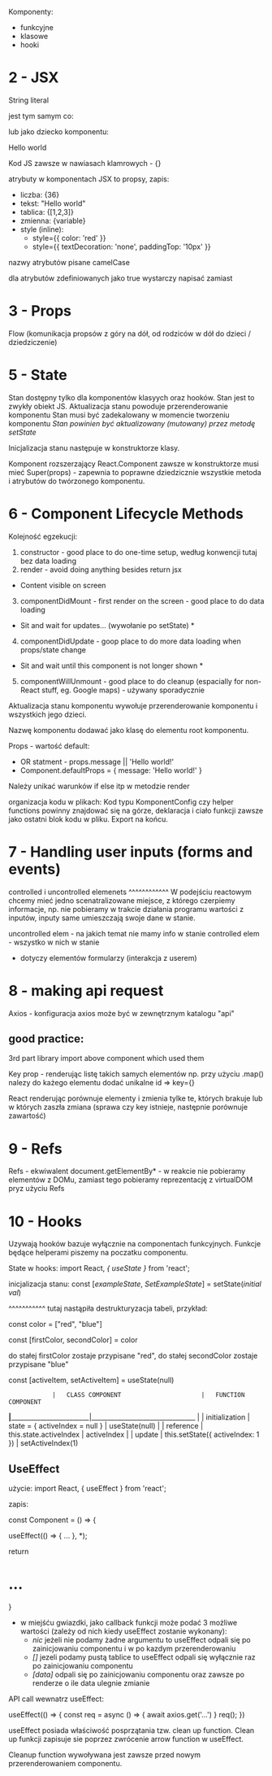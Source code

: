 Komponenty:
- funkcyjne
- klasowe
- hooki

# 2 - JSX

String literal

<MyComponent message="Hello world" />
jest tym samym co:
<MyComponent message={'Hello world'} />

lub jako dziecko komponentu:

<MyCompontent>Hello world</MyComponent>

Kod JS zawsze w nawiasach klamrowych - {}

atrybuty w komponentach JSX to propsy, zapis:
- liczba: {36}
- tekst: "Hello world"
- tablica: {[1,2,3]}
- zmienna: {variable}
- style (inline):
  - style={{ color: 'red' }}
  - style={{ textDecoration: 'none', paddingTop: '10px' }}

nazwy atrybutów pisane camelCase

dla atrybutów zdefiniowanych jako true wystarczy napisać <MyComponent spellCheck /> zamiast <MyComponent spellCheck={true}>

# 3 - Props

Flow (komunikacja propsów z góry na dół, od rodziców w dół do dzieci / dziedziczenie)

# 5 - State
Stan dostępny tylko dla komponentów klasyych oraz hooków.
Stan jest to zwykły obiekt JS.
Aktualizacja stanu powoduje przerenderowanie komponentu
Stan musi być zadekalowany w momencie tworzeniu komponentu
*Stan powinien być aktualizowany (mutowany) przez metodę setState*

Inicjalizacja stanu następuje w konstruktorze klasy.

Komponent rozszerzający React.Component zawsze w konstruktorze musi mieć Super(props) - zapewnia to poprawne dziedzicznie wszystkie metoda i atrybutów do twórzonego komponentu.


# 6 - Component Lifecycle Methods

Kolejność egzekucji:
1. constructor - good place to do one-time setup, według konwencji tutaj bez data loading
2. render - avoid doing anything besides return jsx
  * Content visible on screen
3. componentDidMount - first render on the screen - good place to do data loading
  * Sit and wait for updates... (wywołanie po setState) *
4. componentDidUpdate - goop place to do more data loading when props/state change
  * Sit and wait until this component is not longer shown *
5. componentWillUnmount - good place to do cleanup (espacially for non-React stuff, eg. Google maps) - używany sporadycznie

Aktualizacja stanu komponentu wywołuje przerenderowanie komponentu i wszystkich jego dzieci.

Nazwę komponentu dodawać jako klasę do elementu root komponentu.

Props - wartość default:
- OR statment - props.message || 'Hello world!'
- Component.defaultProps = { message: 'Hello world!' }

Należy unikać warunków if else itp w metodzie render

organizacja kodu w plikach:
Kod typu KomponentConfig czy helper functions powinny znajdować się na górze, deklaracja i ciało funkcji zawsze jako ostatni blok kodu w pliku. Export na końcu.

# 7 - Handling user inputs (forms and events)

controlled i uncontrolled elemenets
^^^^^^^^^^^^
W podejściu reactowym chcemy mieć jedno scenatralizowane miejsce, z którego czerpiemy informacje, np. nie pobieramy w trakcie działania programu wartości z inputów, inputy same umieszczają swoje dane w stanie.

uncontrolled elem - na jakich temat nie mamy info w stanie
controlled elem - wszystko w nich w stanie

* dotyczy elementów formularzy (interakcja z userem)

# 8 - making api request
Axios - konfiguracja axios może być w zewnętrznym katalogu "api"

## good practice:
3rd part library import above component which used them

Key prop - renderując listę takich samych elementów np. przy użyciu .map() nalezy do każego elementu dodać unikalne id => key={}

React renderując porównuje elementy i zmienia tylke te, których brakuje lub w których zaszła zmiana (sprawa czy key istnieje, następnie porównuje zawartość)

<!-- TODO: destrukturyazacja obiektu -->

# 9 - Refs
Refs - ekwiwalent document.getElementBy* - w reakcie nie pobieramy elementów z DOMu, zamiast tego pobieramy reprezentację z virtualDOM pryz użyciu Refs

# 10 - Hooks

Uzywają hooków bazuje wyłącznie na componentach funkcyjnych. Funkcje będące helperami piszemy na poczatku componentu.

State w hooks:
import React, *{ useState }* from 'react';

inicjalizacja stanu:
const [*exampleState*, *SetExampleState*] = setState(*initial val*)

^^^^^^^^^^^
tutaj nastąpiła destrukturyzacja tabeli, przykład:

const color = ["red", "blue"]

const [firstColor, secondColor] = color

do stałej firstColor zostaje przypisane "red", do stałej secondColor zostaje przypisane "blue"

const [activeItem, setActiveItem] = useState(null)


                |   CLASS COMPONENT                      |   FUNCTION COMPONENT
________________|________________________________________|________________________________
                |                                        |
initialization  |   state = { activeIndex = null }       |   useState(null)
                |                                        |
reference       |   this.state.activeIndex               |   activeIndex
                |                                        |
update          |   this.setState({ activeIndex: 1 })    |   setActiveIndex(1)

## UseEffect

użycie: import React, { useEffect } from 'react';

zapis:

const Component = () => {

  useEffect(() => {
    ...
  }, *);

  return <h1>...</h1>
}

* w miejśću gwiazdki, jako callback funkcji może podać 3 możliwe wartości (zależy od nich kiedy useEffect zostanie wykonany):
  - *nic* jeżeli nie podamy żadne argumentu to useEffect odpali się po zainicjowaniu componentu i w po kazdym przerenderowaniu
  - *[]* jezeli podamy pustą tablice to useEffect odpali się wyłącznie raz po zainicjowaniu componentu
  - *[data]* odpali się po zainicjowaniu componentu oraz zawsze po renderze o ile data ulegnie zmianie

API call wewnatrz useEffect:

useEffect(() => {
  const req = async () => {
    await axios.get('...')
  }
  req();
})

useEffect posiada właściwość posprzątania tzw. clean up function. Clean up funkcji zapisuje sie poprzez zwrócenie arrow function w useEffect.

Cleanup function wywoływana jest zawsze przed nowym przerenderowaniem componentu.
